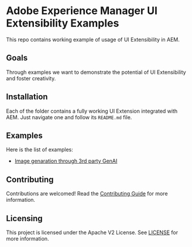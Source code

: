 # Adobe Experience Manager UI Extensibility Examples

This repo contains working example of usage of UI Extensibility in AEM.

## Goals

Through examples we want to demonstrate the potential of UI Extensibility and foster
creativity.


## Installation

Each of the folder contains a fully working UI Extension integrated with AEM. Just navigate one 
and follow its `README.md` file.

## Examples

Here is the list of examples:
- [Image genaration through 3rd party GenAI](./openai-dalle-content-fragment-admin/)


## Contributing

Contributions are welcomed! Read the [Contributing Guide](./.github/CONTRIBUTING.md) for more information.

## Licensing

This project is licensed under the Apache V2 License. See [LICENSE](./LICENSE) for more information.
